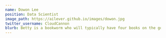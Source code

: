 ```yaml
---
name: Dowon Lee
position: Data Scientist
image_path: https://ailever.github.io/images/dowon.jpg
twitter_username: CloudCannon
blurb: Betty is a bookworm who will typically have four books on the go.
---
```

